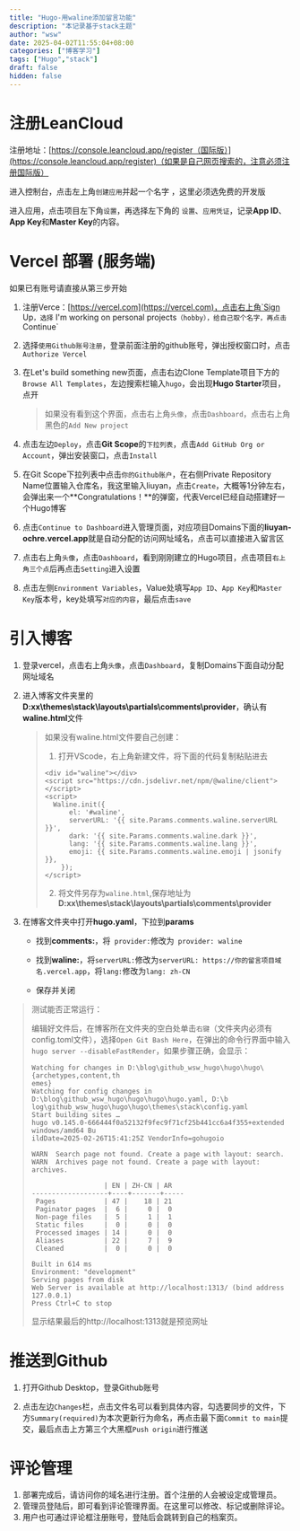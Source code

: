 ```yaml
---
title: "Hugo-用waline添加留言功能"
description: "本记录基于stack主题"
author: "wsw"
date: 2025-04-02T11:55:04+08:00
categories: ["博客学习"]
tags: ["Hugo","stack"]
draft: false
hidden: false
---
```


# 注册LeanCloud

注册地址：[https://console.leancloud.app/register（国际版）](https://console.leancloud.app/register)（如果是自己网页搜索的，注意必须注册国际版）

进入控制台，点击左上角`创建应用`并起一个名字 ，这里必须选免费的开发版

进入应用，点击项目左下角`设置`，再选择左下角的 `设置`、`应用凭证`，记录**App ID**、**App Key**和**Master Key**的内容。

# Vercel 部署 (服务端)

如果已有账号请直接从第三步开始

1. 注册Verce：[https://vercel.com](https://vercel.com)，点击右上角`Sign Up`，选择`  I'm working on personal projects`（hobby），给自己取个名字，再点击`Continue`

2. 选择`使用Github账号注册`，登录前面注册的github账号，弹出授权窗口时，点击`Authorize Vercel`

3. 在Let's build something new页面，点击右边Clone Template项目下方的`Browse All Templates`，左边搜索栏输入`hugo`，会出现**Hugo Starter**项目，点开

   > 如果没有看到这个界面，点击右上角`头像`，点击`Dashboard`，点击右上角黑色的`Add New project`

4. 点击左边`Deploy`，点击**Git Scope**的`下拉列表`，点击`Add GitHub Org or Account`，弹出安装窗口，点击`Install`

5. 在Git Scope下拉列表中点击`你的Github账户`，在右侧Private Repository Name位置输入仓库名，我这里输入liuyan，点击`Create`，大概等1分钟左右，会弹出来一个**Congratulations！**的弹窗，代表Vercel已经自动搭建好一个Hugo博客

6. 点击`Continue to Dashboard`进入管理页面，对应项目Domains下面的**liuyan-ochre.vercel.app**就是自动分配的访问网址域名，点击可以直接进入留言区

7. 点击右上角`头像`，点击`Dashboard`，看到刚刚建立的Hugo项目，点击项目`右上角三个点`后再点击`Setting`进入设置

8. 点击左侧`Environment Variables`，Value处填写`App ID`、`App Key`和`Master Key`版本号，key处填写`对应的内容`，最后点击`save`

# 引入博客

1. 登录vercel，点击右上角`头像`，点击`Dashboard`，复制Domains下面自动分配网址域名

2. 进入博客文件夹里的**D:xx\themes\stack\layouts\partials\comments\provider**，确认有**waline.html**文件

   > 如果没有waline.html文件要自己创建：
   >
   > 1. 打开VScode，右上角新建文件，将下面的代码复制粘贴进去
   > ```
   > <div id="waline"></div>
   > <script src="https://cdn.jsdelivr.net/npm/@waline/client"></script>
   > <script>
   >   Waline.init({
   >       el: '#waline',
   >       serverURL: '{{ site.Params.comments.waline.serverURL }}',
   >       dark: '{{ site.Params.comments.waline.dark }}',
   >       lang: '{{ site.Params.comments.waline.lang }}',
   >       emoji: {{ site.Params.comments.waline.emoji | jsonify }}, 
   >     });
   > </script>
   > ```
   > 2. 将文件另存为`waline.html`,保存地址为**D:xx\themes\stack\layouts\partials\comments\provider**

3. 在博客文件夹中打开**hugo.yaml**，下拉到**params**

   - 找到**comments:**，将` provider:`修改为` provider: waline`

   - 找到**waline:**，将`serverURL:`修改为`serverURL: https://你的留言项目域名.vercel.app`，将`lang:`修改为`lang: zh-CN`
   - 保存并关闭
>测试能否正常运行：
>
>编辑好文件后，在博客所在文件夹的空白处单击`右键`（文件夹内必须有config.toml文件），选择`Open Git Bash Here`，在弹出的命令行界面中输入`hugo server --disableFastRender`，如果步骤正确，会显示：
>
>```
>Watching for changes in D:\blog\github_wsw_hugo\hugo\hugo\{archetypes,content,th
>emes}
>Watching for config changes in D:\blog\github_wsw_hugo\hugo\hugo\hugo.yaml, D:\b
>log\github_wsw_hugo\hugo\hugo\themes\stack\config.yaml
>Start building sites …
>hugo v0.145.0-666444f0a52132f9fec9f71cf25b441cc6a4f355+extended windows/amd64 Bu
>ildDate=2025-02-26T15:41:25Z VendorInfo=gohugoio
>
>WARN  Search page not found. Create a page with layout: search.
>WARN  Archives page not found. Create a page with layout: archives.
>
>                   | EN | ZH-CN | AR
>-------------------+----+-------+-----
>  Pages            | 47 |    18 | 21
>  Paginator pages  |  6 |     0 |  0
>  Non-page files   |  5 |     1 |  1
>  Static files     |  0 |     0 |  0
>  Processed images | 14 |     0 |  0
>  Aliases          | 22 |     7 |  9
>  Cleaned          |  0 |     0 |  0
>
>Built in 614 ms
>Environment: "development"
>Serving pages from disk
>Web Server is available at http://localhost:1313/ (bind address 127.0.0.1)
>Press Ctrl+C to stop
>```
>
>显示结果最后的http://localhost:1313就是预览网址
# 推送到Github
1. 打开Github Desktop，登录Github账号

2. 点击左边`Changes`栏，点击文件名可以看到具体内容，勾选要同步的文件，下方`Summary(required)`为本次更新行为命名，再点击最下面`Commit to main`提交，最后点击上方第三个大黑框`Push origin`进行推送

# 评论管理

1. 部署完成后，请访问你的域名进行注册。首个注册的人会被设定成管理员。
2. 管理员登陆后，即可看到评论管理界面。在这里可以修改、标记或删除评论。 
3. 用户也可通过评论框注册账号，登陆后会跳转到自己的档案页。